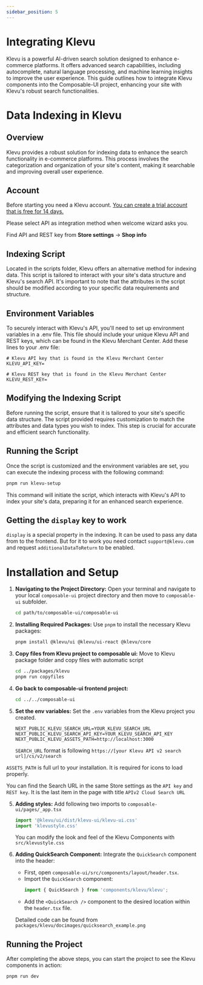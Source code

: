 ```yaml
---
sidebar_position: 5
---
```


# Integrating Klevu

Klevu is a powerful AI-driven search solution designed to enhance e-commerce
platforms. It offers advanced search capabilities, including autocomplete,
natural language processing, and machine learning insights to improve the user
experience. This guide outlines how to integrate Klevu components into the
Composable-UI project, enhancing your site with Klevu's robust search
functionalities.

# Data Indexing in Klevu

## Overview

Klevu provides a robust solution for indexing data to enhance the search
functionality in e-commerce platforms. This process involves the categorization
and organization of your site's content, making it searchable and improving
overall user experience.

## Account

Before starting you need a Klevu account. [You can create a trial account 
that is free for 14 days.](https://box.klevu.com/merchant/signup)

Please select API as integration method when welcome wizard asks you.

Find API and REST key from **Store settings** -> **Shop info** 


## Indexing Script
Located in the scripts folder, Klevu offers an alternative method for indexing
data. This script is tailored to interact with your site's data structure and
Klevu's search API. It's important to note that the attributes in the script
should be modified according to your specific data requirements and structure.

## Environment Variables
To securely interact with Klevu's API, you'll need to set up environment
variables in a .env file. This file should include your unique Klevu API and
REST keys, which can be found in the Klevu Merchant Center. Add these lines to
your .env file:

```env
# Klevu API key that is found in the Klevu Merchant Center
KLEVU_API_KEY=

# Klevu REST key that is found in the Klevu Merchant Center
KLEVU_REST_KEY=
```

## Modifying the Indexing Script
Before running the script, ensure that it is tailored to your site's specific
data structure. The script provided requires customization to match the
attributes and data types you wish to index. This step is crucial for accurate
and efficient search functionality.

## Running the Script
Once the script is customized and the environment variables are set, you can
execute the indexing process with the following command:

```bash
pnpm run klevu-setup
```

This command will initiate the script, which interacts with Klevu's API to index
your site's data, preparing it for an enhanced search experience.

## Getting the `display` key to work

`display` is a special property in the indexing. It can be used to pass any data
from to the frontend. But for it to work you need contact `support@klevu.com` and
request `additionalDataToReturn` to be enabled.

# Installation and Setup

1. **Navigating to the Project Directory:** Open your terminal and navigate to
   your local `composable-ui` project directory and then move to `composable-ui` subfolder.
   ```bash
   cd path/to/composable-ui/composable-ui
   ```

2. **Installing Required Packages:** Use `pnpm` to install the necessary Klevu
   packages:
   ```bash
   pnpm install @klevu/ui @klevu/ui-react @klevu/core
   ```

3. **Copy files from Klevu project to composable ui:** Move to Klevu package folder and copy files with automatic script
   ```bash
   cd ../packages/klevu
   pnpm run copyfiles
   ```

4. **Go back to composable-ui frontend project:**
   ```bash
   cd ../../composable-ui
   ```

4. **Set the env variables:** Set the `.env` variables from the Klevu project you created. 

   ```shell
   NEXT_PUBLIC_KLEVU_SEARCH_URL=YOUR_KLEVU_SEARCH_URL
   NEXT_PUBLIC_KLEVU_SEARCH_API_KEY=YOUR_KLEVU_SEARCH_API_KEY
   NEXT_PUBLIC_KLEVU_ASSETS_PATH=http://localhost:3000
   ```

   `SEARCH_URL` format is following `https://[your Klevu API v2 search url]/cs/v2/search`

  `ASSETS_PATH` is full url to your installation. It is required for icons to load properly.

   You can find the Search URL in the same Store settings as the `API key` and `REST key`.
   It is the last item in the page with title `APIv2 Cloud Search URL`


5. **Adding styles:** Add following two imports to `composable-ui/pages/_app.tsx`

   ```typescript
   import '@klevu/ui/dist/klevu-ui/klevu-ui.css'
   import 'klevustyle.css'
   ```

   You can modify the look and feel of the Klevu Components with `src/klevustyle.css`


6. **Adding QuickSearch Component:** Integrate the `QuickSearch` component into
   the header:
   - First, open `composable-ui/src/components/layout/header.tsx`.
   - Import the `QuickSearch` component:
     ```javascript
     import { QuickSearch } from 'components/klevu/klevu';
     ```
   - Add the `<QuickSearch />` component to the desired location within the
     `header.tsx` file.

   Detailed code can be found from `packages/klevu/docimages/quicksearch_example.png`


## Running the Project
After completing the above steps, you can start the project to see the Klevu
components in action:
```bash
pnpm run dev
```
